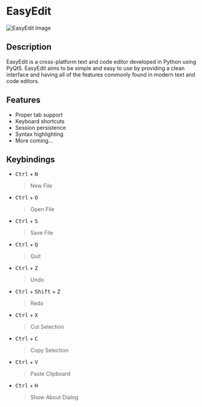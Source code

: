 EasyEdit
========

![EasyEdit Image](http://i.imgur.com/66ZDryI.png)

## Description
EasyEdit is a cross-platform text and code editor developed in Python using PyQt5. EasyEdit aims to be simple and easy
to use by providing a clean interface and having all of the features commonly found in modern text and code editors.

## Features
 * Proper tab support
 * Keyboard shortcuts
 * Session persistence
 * Syntax highlighting
 * More coming...

## Keybindings

 * <kbd>Ctrl</kbd> + <kbd>N</kbd>
   > New File

 * <kbd>Ctrl</kbd> + <kbd>O</kbd>
   > Open File

 * <kbd>Ctrl</kbd> + <kbd>S</kbd>
   > Save File

 * <kbd>Ctrl</kbd> + <kbd>Q</kbd>
   > Quit

 * <kbd>Ctrl</kbd> + <kbd>Z</kbd>
   > Undo

 * <kbd>Ctrl</kbd> + <kbd>Shift</kbd> + <kbd>Z</kbd>
   > Redo

 * <kbd>Ctrl</kbd> + <kbd>X</kbd>
   > Cut Selection

 * <kbd>Ctrl</kbd> + <kbd>C</kbd>
   > Copy Selection

 * <kbd>Ctrl</kbd> + <kbd>V</kbd>
   > Paste Clipboard

 * <kbd>Ctrl</kbd> + <kbd>H</kbd>
   > Show About Dialog
